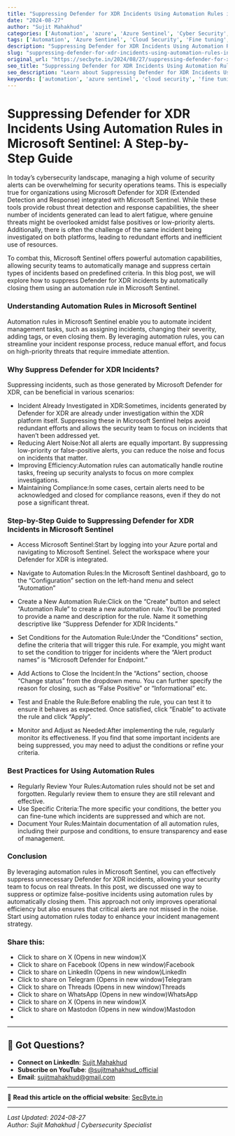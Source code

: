 ```yaml
---
title: "Suppressing Defender for XDR Incidents Using Automation Rules in Microsoft Sentinel: A Step-by-Step Guide"
date: "2024-08-27"
author: "Sujit Mahakhud"
categories: ['Automation', 'azure', 'Azure Sentinel', 'Cyber Security', 'incident management', 'Microsoft security']
tags: ['Automation', 'Azure Sentinel', 'Cloud Security', 'Fine tuning', 'incident management', 'Microsoft sentinel', 'Optimization', 'siem']
description: "Suppressing Defender for XDR Incidents Using Automation Rules in Microsoft Sentinel: A Step-by-Step Guide - Comprehensive guide for cybersecurity professionals."
slug: "suppressing-defender-for-xdr-incidents-using-automation-rules-in-microsoft-sentinel-a-step-by-step-guide"
original_url: "https://secbyte.in/2024/08/27/suppressing-defender-for-xdr-incidents-using-automation-rules-in-microsoft-sentinel-a-step-by-step-guide/"
seo_title: "Suppressing Defender for XDR Incidents Using Automation Rules in Microsoft Sentinel: A Step-by-Step Guide | SecByte"
seo_description: "Learn about Suppressing Defender for XDR Incidents Using Automation Rules in Microsoft Sentinel: A Step-by-Step Guide with this detailed guide from SecByte."
keywords: ['automation', 'azure sentinel', 'cloud security', 'fine tuning', 'incident management']
---
```


# Suppressing Defender for XDR Incidents Using Automation Rules in Microsoft Sentinel: A Step-by-Step Guide

In today’s cybersecurity landscape, managing a high volume of security alerts can be overwhelming for security operations teams. This is especially true for organizations using Microsoft Defender for XDR (Extended Detection and Response) integrated with Microsoft Sentinel. While these tools provide robust threat detection and response capabilities, the sheer number of incidents generated can lead to alert fatigue, where genuine threats might be overlooked amidst false positives or low-priority alerts. Additionally, there is often the challenge of the same incident being investigated on both platforms, leading to redundant efforts and inefficient use of resources.

To combat this, Microsoft Sentinel offers powerful automation capabilities, allowing security teams to automatically manage and suppress certain types of incidents based on predefined criteria. In this blog post, we will explore how to suppress Defender for XDR incidents by automatically closing them using an automation rule in Microsoft Sentinel.


### Understanding Automation Rules in Microsoft Sentinel

Automation rules in Microsoft Sentinel enable you to automate incident management tasks, such as assigning incidents, changing their severity, adding tags, or even closing them. By leveraging automation rules, you can streamline your incident response process, reduce manual effort, and focus on high-priority threats that require immediate attention.


### Why Suppress Defender for XDR Incidents?

Suppressing incidents, such as those generated by Microsoft Defender for XDR, can be beneficial in various scenarios:

- Incident Already Investigated in XDR:Sometimes, incidents generated by Defender for XDR are already under investigation within the XDR platform itself. Suppressing these in Microsoft Sentinel helps avoid redundant efforts and allows the security team to focus on incidents that haven’t been addressed yet.
- Reducing Alert Noise:Not all alerts are equally important. By suppressing low-priority or false-positive alerts, you can reduce the noise and focus on incidents that matter.
- Improving Efficiency:Automation rules can automatically handle routine tasks, freeing up security analysts to focus on more complex investigations.
- Maintaining Compliance:In some cases, certain alerts need to be acknowledged and closed for compliance reasons, even if they do not pose a significant threat.


### Step-by-Step Guide to Suppressing Defender for XDR Incidents in Microsoft Sentinel

- Access Microsoft Sentinel:Start by logging into your Azure portal and navigating to Microsoft Sentinel. Select the workspace where your Defender for XDR is integrated.
- Navigate to Automation Rules:In the Microsoft Sentinel dashboard, go to the “Configuration” section on the left-hand menu and select “Automation”

- Create a New Automation Rule:Click on the “Create” button and select “Automation Rule” to create a new automation rule. You’ll be prompted to provide a name and description for the rule. Name it something descriptive like “Suppress Defender for XDR Incidents.”
- Set Conditions for the Automation Rule:Under the “Conditions” section, define the criteria that will trigger this rule. For example, you might want to set the condition to trigger for incidents where the “Alert product names” is “Microsoft Defender for Endpoint.”
- Add Actions to Close the Incident:In the “Actions” section, choose “Change status” from the dropdown menu. You can further specify the reason for closing, such as “False Positive” or “Informational” etc.

- Test and Enable the Rule:Before enabling the rule, you can test it to ensure it behaves as expected. Once satisfied, click “Enable” to activate the rule and click “Apply”.
- Monitor and Adjust as Needed:After implementing the rule, regularly monitor its effectiveness. If you find that some important incidents are being suppressed, you may need to adjust the conditions or refine your criteria.


### Best Practices for Using Automation Rules

- Regularly Review Your Rules:Automation rules should not be set and forgotten. Regularly review them to ensure they are still relevant and effective.
- Use Specific Criteria:The more specific your conditions, the better you can fine-tune which incidents are suppressed and which are not.
- Document Your Rules:Maintain documentation of all automation rules, including their purpose and conditions, to ensure transparency and ease of management.


### Conclusion

By leveraging automation rules in Microsoft Sentinel, you can effectively suppress unnecessary Defender for XDR incidents, allowing your security team to focus on real threats. In this post, we discussed one way to suppress or optimize false-positive incidents using automation rules by automatically closing them. This approach not only improves operational efficiency but also ensures that critical alerts are not missed in the noise. Start using automation rules today to enhance your incident management strategy.


### Share this:

- Click to share on X (Opens in new window)X
- Click to share on Facebook (Opens in new window)Facebook
- Click to share on LinkedIn (Opens in new window)LinkedIn
- Click to share on Telegram (Opens in new window)Telegram
- Click to share on Threads (Opens in new window)Threads
- Click to share on WhatsApp (Opens in new window)WhatsApp
- Click to share on X (Opens in new window)X
- Click to share on Mastodon (Opens in new window)Mastodon
- 



---

## 💬 Got Questions?

- **Connect on LinkedIn**: [Sujit Mahakhud](https://www.linkedin.com/in/sujitmahakhud/)
- **Subscribe on YouTube**: [@sujitmahakhud_official](https://www.youtube.com/@sujitmahakhud_official)
- **Email**: sujitmahakhud@gmail.com

---

🧩 **Read this article on the official website**: [SecByte.in](https://secbyte.in/2024/08/27/suppressing-defender-for-xdr-incidents-using-automation-rules-in-microsoft-sentinel-a-step-by-step-guide/)

---

*Last Updated: 2024-08-27*  
*Author: Sujit Mahakhud | Cybersecurity Specialist*
